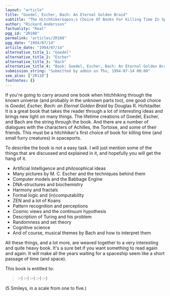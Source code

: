 ```yaml
---
layout: "article"
title: "Goedel, Escher, Bach: An Eternal Golden Braid"
subtitle: "The Hitchhiker&apos;s Choice Of Books For Killing Time In Spaceports"
author: "Rickard Andersson"
factuality: "Real"
pgg_id: "2R108"
permalink: "articles/2R108"
pgg_date: "1994/07/14"
article_date: "1994/07/14"
alternative_title_1: "Goedel"
alternative_title_2: "Escher"
alternative_title_3: "Bach"
alternative_title_4: "Book: Goedel, Escher, Bach: An Eternal Golden Braid"
submission_string: "Submitted by admin on Thu, 1994-07-14 00:00"
see_also: ["2R110"]
footnotes: {}
---
```

<div>
<p>If you're going to carry around one book when hitchhiking through the known universe (and probably in the unknown parts too), one good choice is <em>Goedel, Escher, Bach: an Eternal Golden Braid</em> by Douglas R. Hofstadter. It is a great book that takes the reader through a lot of interesting ideas and brings new light on many things. The lifetime creations of Goedel, Escher, and Bach are the string through the book. And there are a number of dialogues with the characters of Achilles, the Tortoise, and some of their friends. This must be a hitchhiker's first choice of book for killing time (and small furry creatures) in spaceports.</p>
<p>To describe the book is not a easy task. I will just mention some of the things that are discussed and explained in it, and hopefully you will get the hang of it.</p>
<ul>
<li>Artificial Intelligence and philosophical ideas</li>
<li>Many pictures by M. C. Escher and the techniques behind them</li>
<li>Computer models and the Babbage Engine</li>
<li>DNA-structures and biochemistry</li>
<li>Harmony and fractals</li>
<li>Formal logic and (in)computability</li>
<li>ZEN and a lot of Koans</li>
<li>Pattern recognition and perceptions</li>
<li>Cosmic views and the continuum hypothesis</li>
<li>Description of Turing and his problem</li>
<li>Randomness and set theory</li>
<li>Cognitive science</li>
<li>And of course, musical themes by Bach and how to interpret them</li>
</ul>
<p>All these things, and a lot more, are weaved together to a very interesting and quite heavy book. It's a sure bet if you want something to read again and again. It will make all the years waiting for a spaceship seem like a short passage of time (and space).</p>
<p>This book is entitled to:</p>
<blockquote>:-) :-) :-) :-) :-)</blockquote>
<p>(5 Smileys, in a scale from one to five.)</p>
</div>
